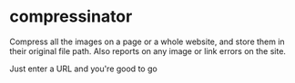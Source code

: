 # compressinator
Compress all the images on a page or a whole website, and store them in their original file path. Also reports on any image or link errors on the site.

Just enter a URL and you're good to go
